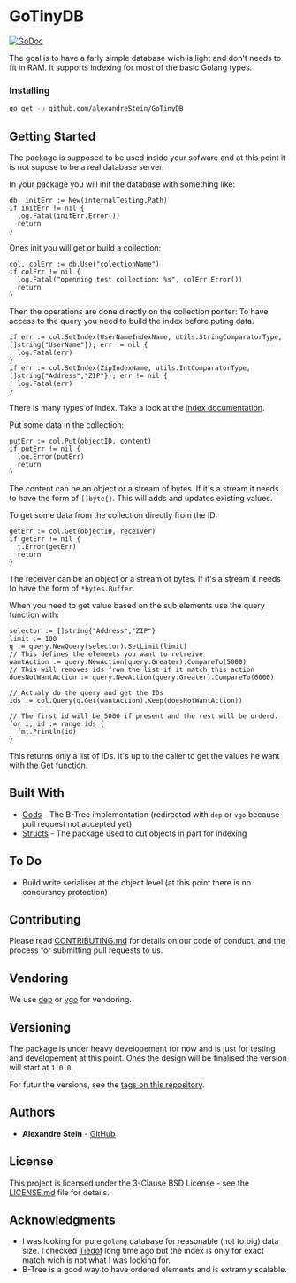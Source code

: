 # GoTinyDB

[![GoDoc](https://godoc.org/github.com/alexandreStein/GoTinyDB?status.svg)](https://godoc.org/github.com/alexandreStein/GoTinyDB)

The goal is to have a farly simple database wich is light and don't needs to fit
in RAM. It supports indexing for most of the basic Golang types.

### Installing

```bash
go get -u github.com/alexandreStein/GoTinyDB
```

## Getting Started

The package is supposed to be used inside your sofware and at this point it is not supose to be a real database server.

In your package you will init the database with something like:
```golang
db, initErr := New(internalTesting.Path)
if initErr != nil {
  log.Fatal(initErr.Error())
  return
}
```

Ones init you will get or build a collection:
```golang
col, colErr := db.Use("colectionName")
if colErr != nil {
  log.Fatal("openning test collection: %s", colErr.Error())
  return
}
```

Then the operations are done directly on the collection ponter:
To have access to the query you need to build the index before puting data.
```golang
if err := col.SetIndex(UserNameIndexName, utils.StringComparatorType, []string{"UserName"}); err != nil {
  log.Fatal(err)
}
if err := col.SetIndex(ZipIndexName, utils.IntComparatorType, []string{"Address","ZIP"}); err != nil {
  log.Fatal(err)
}
```
There is many types of index. Take a look at the [index documentation](indexDOC).

Put some data in the collection:
```golang
putErr := col.Put(objectID, content)
if putErr != nil {
  log.Error(putErr)
  return
}
```
The content can be an object or a stream of bytes. If it's a stream it needs to
have the form of `[]byte{}`.
This will adds and updates existing values.

To get some data from the collection directly from the ID:
```golang
getErr := col.Get(objectID, receiver)
if getErr != nil {
  t.Error(getErr)
  return
}
```
The receiver can be an object or a stream of bytes. If it's a stream it needs to
have the form of `*bytes.Buffer`.

When you need to get value based on the sub elements use the query function with:
```golang
selector := []string{"Address","ZIP"}
limit := 100
q := query.NewQuery(selector).SetLimit(limit)
// This defines the elements you want to retreive
wantAction := query.NewAction(query.Greater).CompareTo(5000)
// This will removes ids from the list if it match this action
doesNotWantAction := query.NewAction(query.Greater).CompareTo(6000)

// Actualy do the query and get the IDs
ids := col.Query(q.Get(wantAction).Keep(doesNotWantAction))

// The first id will be 5000 if present and the rest will be orderd.
for i, id := range ids {
  fmt.Println(id)
}
```
This returns only a list of IDs. It's up to the caller to get the values he want
with the Get function.

## Built With

* [Gods](https://github.com/emirpasic/gods) - The B-Tree implementation (redirected with `dep` or `vgo` because pull request not accepted yet)
* [Structs](https://github.com/fatih/structs) - The package used to cut objects in
part for indexing

## To Do

* Build write serialiser at the object level (at this point there is no concurancy protection)

## Contributing

Please read [CONTRIBUTING.md](CONTRIBUTING.md) for details on our code of conduct, and the process for submitting pull requests to us.

## Vendoring

We use [dep](https://github.com/golang/dep) or [vgo](https://github.com/golang/vgo/) for vendoring.

## Versioning

The package is under heavy developement for now and is just for testing and developement at this point.
Ones the design will be finalised the version will start at `1.0.0`.

For futur the versions, see the [tags on this repository](https://github.com/alexandreStein/GoTinyDB/tags).

## Authors

* **Alexandre Stein** - [GitHub](https://github.com/alexandreStein)

<!-- See also the list of [contributors](https://github.com/your/project/contributors) who participated in this project. -->

## License

This project is licensed under the 3-Clause BSD License - see the [LICENSE.md](LICENSE.md) file for details.

## Acknowledgments

* I was looking for pure `golang` database for reasonable (not to big) data size. I checked [Tiedot](https://github.com/HouzuoGuo/tiedot) long time ago but the index is only for exact match wich is not what I was looking for.
* B-Tree is a good way to have ordered elements and is extramly scalable.
